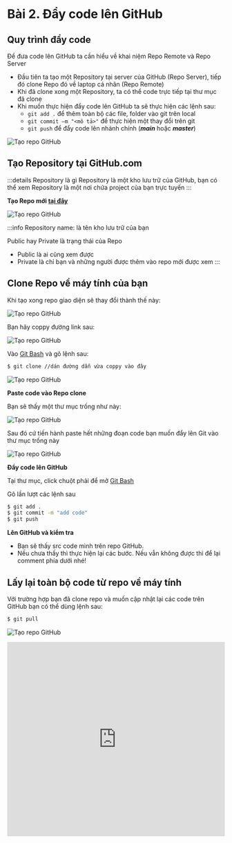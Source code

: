 # Bài 2. Đẩy code lên GitHub

## Quy trình đẩy code 

Để đưa code lên GitHub ta cần hiểu về khai niệm Repo Remote và Repo Server 
- Đầu tiên ta tạo một Repository tại server của GitHub (Repo Server), tiếp đó clone Repo đó về laptop cá nhân (Repo Remote)
- Khi đã clone xong một Repository, ta có thể code trực tiếp tại thư mục đã clone
- Khi muốn thực hiện đẩy code lên GitHub ta sẽ thực hiện các lệnh sau:
	- `git add .` để thêm toàn bộ các file, folder vào git trên local
	- `git commit –m "<mô tả>"` để thực hiện một thay đổi trên git
	- `git push` để đẩy code lên nhánh chính (***main*** hoặc ***master***)

![Tạo repo GitHub](https://github.com/danqth/images/blob/main/angurvad/github/session2/quytrinh.png?raw=true)

## Tạo Repository tại GitHub.com

:::details Repository là gì
Repository là một kho lưu trữ của GitHub, bạn có thể xem Repository là một nơi chứa project của bạn trực tuyến
:::

**Tạo Repo mới [tại đây](https://github.com/new)**

![Tạo repo GitHub](https://github.com/danqth/images/blob/main/angurvad/github/session2/taorepo.png?raw=true)

:::info
Repository name: là tên kho lưu trữ của bạn

Public hay Private là trạng thái của Repo
- Public là ai cũng xem được
- Private là chỉ bạn và những người được thêm vào repo mới được xem
:::

## Clone Repo về máy tính của bạn

Khi tạo xong repo giao diện sẽ thay đổi thành thế này:

![Tạo repo GitHub](https://github.com/danqth/images/blob/main/angurvad/github/session2/07b786ea9711424f1b00.jpg?raw=true)

Bạn hãy coppy đường link sau:

![Tạo repo GitHub](https://github.com/danqth/images/blob/main/angurvad/github/session2/5d7a5c5a4ea19bffc2b0.jpg?raw=true)

Vào [Git Bash](/github/session1.html#đang-nhap-vao-git) và gõ lệnh sau:

```bash
$ git clone //dán đường dẫn vừa coppy vào đây
```
![Tạo repo GitHub](https://github.com/danqth/images/blob/main/angurvad/github/session2/clonerepo.png?raw=true)

**Paste code vào Repo clone**

Bạn sẽ thấy một thư mục trống như này:

![Tạo repo GitHub](https://github.com/danqth/images/blob/main/angurvad/github/session2/pastecode.png?raw=true)

Sau đó cứ tiến hành paste hết những đoạn code bạn muốn đẩy lên Git vào thư mục trống này

![Tạo repo GitHub](https://github.com/danqth/images/blob/main/angurvad/github/session2/pastedone.png?raw=true)


**Đẩy code lên GitHub**

Tại thư mục, click chuột phải để mở [Git Bash](/github/session1.html#đang-nhap-vao-git)

Gõ lần lượt các lệnh sau

```bash
$ git add .
$ git commit -m "add code"
$ git push 
```

**Lên GitHub và kiểm tra**

- Bạn sẽ thấy src code mình trên repo GitHub.
- Nếu chưa thấy thì thực hiện lại các bước. Nếu vẫn không được thì để lại comment phía dưới nhé!


## Lấy lại toàn bộ code từ repo về máy tính

Với trường hợp bạn đã clone repo và muốn cập nhật lại các code trên GitHub bạn có thể dùng lệnh sau:

```bash
$ git pull
```
![Tạo repo GitHub](https://github.com/danqth/images/blob/main/angurvad/github/session2/pull.png?raw=true)

<iframe width="100%" height="450" src="https://www.youtube.com/embed/RV_jojt_2bo?si=KhYiTBJdNeHYFfMa" title="YouTube video player" frameborder="0" allow="accelerometer; autoplay; clipboard-write; encrypted-media; gyroscope; picture-in-picture; web-share" allowfullscreen></iframe>